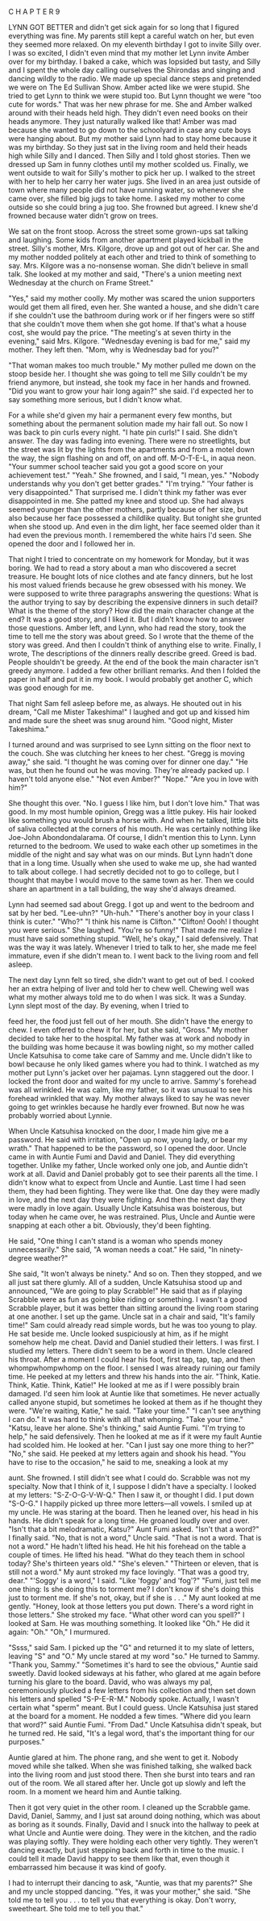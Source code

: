 C H A P T E R 9


LYNN GOT BETTER and didn't get sick again for so long that I figured everything was fine. My parents still kept a careful watch on her, but even they seemed more relaxed. On my eleventh birthday I got to invite Silly over. I was so excited, I didn't even mind that my mother let Lynn invite Amber over for my birthday. I baked a cake, which was lopsided but tasty, and Silly and I spent the whole day calling ourselves the Shirondas and singing and dancing wildly to the radio. We made up special dance steps and pretended we were on The Ed Sullivan Show. Amber acted like we were stupid. She tried to get Lynn to think we were stupid too. But Lynn thought we were "too cute for words." That was her new phrase for me. She and Amber walked around with their heads held high. They didn't even need books on their heads anymore. They just naturally walked like that! Amber was mad because she wanted to go down to the schoolyard in case any cute boys were hanging about. But my mother said Lynn had to stay home because it was my birthday.
So they just sat in the living room and held their heads high while Silly and I danced. Then Silly and I told ghost stories. Then we dressed up Sam in funny clothes until my mother scolded us. Finally, we went outside to wait for Silly's mother to pick her up. I walked to the street with her to help her carry her water jugs. She lived in an area just outside of town where many people did not have running water, so whenever she came over, she filled big jugs to take home. I asked my mother to come outside so she could bring a jug too. She frowned but agreed. I knew she'd frowned because water didn't grow on trees.

We sat on the front stoop. Across the street some grown-ups sat talking and laughing. Some kids from another apartment played kickball in the street.
Silly's mother, Mrs. Kilgore, drove up and got out of her car. She and my mother nodded politely at each other and tried to think of something to say. Mrs. Kilgore was a no-nonsense woman. She didn't believe in small talk. She looked at my mother and said, "There's a union meeting next Wednesday at the church on Frame Street."

"Yes," said my mother coolly. My mother was scared the union supporters would get them all fired, even her. She wanted a house, and she didn't care if she couldn't use the bathroom during work or if her fingers were so stiff that she couldn't move them when she got home. If that's what a house cost, she would pay the price.
"The meeting's at seven thirty in the evening," said Mrs. Kilgore. "Wednesday evening is bad for me," said my mother.
They left then. "Mom, why is Wednesday bad for you?"

"That woman makes too much trouble." My mother pulled me down on the stoop beside her. I thought she was going to tell me Silly couldn't be my friend anymore, but instead, she took my face in her hands and frowned. "Did you want to grow your hair long again?" she said. I'd expected her to say something more serious, but I didn't know what.

For a while she'd given my hair a permanent every few months, but something about the permanent solution made my hair fall out. So now I was back to pin curls every night. "I hate pin curls!" I said. She didn't answer. The day was fading into evening. There were no streetlights, but the street was lit by the lights from the apartments and from a motel down the way, the sign flashing on and off, on and off. M-O-T-E-L, in aqua neon.
"Your summer school teacher said you got a good score on your achievement test."
"Yeah." She frowned, and I said, "I mean, yes."
"Nobody understands why you don't get better grades." "I'm trying."
'Your father is very disappointed." That surprised me. I didn't think my father was ever disappointed in me. She patted my knee and stood up. She had always seemed younger than the other mothers, partly because of her size, but also because her face possessed a childlike quality. But tonight she grunted when she stood up. And even in the dim light, her face seemed older than it had even the previous month. I remembered the white hairs I'd seen. She opened the door and I followed her in.

That night I tried to concentrate on my homework for Monday, but it was boring. We had to read a story about a man who discovered a secret treasure. He bought lots of nice clothes and ate fancy dinners, but he lost his most valued friends because he grew obsessed with his money. We were supposed to write three paragraphs answering the questions: What is the author trying to say by describing the expensive dinners in such detail? What is the theme of the story? How did the main character change at the end? It was a good story, and I liked it. But I didn't know how to answer those questions.
Amber left, and Lynn, who had read the story, took the time to tell me the story was about greed. So I wrote that the theme of the story was greed. And then I couldn't think of anything else to write. Finally, I wrote, The descriptions of the dinners really describe greed. Greed is bad. People shouldn't be greedy. At the end of the book the main character isn't greedy anymore. I added a few other brilliant remarks. And then I folded the paper in half and put it in my book. I would probably get another C, which was good enough for me.

That night Sam fell asleep before me, as always. He shouted out in his dream, "Call me Mister Takeshima!" I laughed and got up and kissed him and made sure the sheet was snug around him.
"Good night, Mister Takeshima."

I turned around and was surprised to see Lynn sitting on the floor next to the couch. She was clutching her knees to her chest.
"Gregg is moving away," she said.
"I thought he was coming over for dinner one day."
"He was, but then he found out he was moving. They're already packed up. I haven't told anyone else."
"Not even Amber?" "Nope."
"Are you in love with him?"

She thought this over. "No. I guess I like him, but I don't love him."
That was good. In my most humble opinion, Gregg was a little pukey. His hair looked like something you would brush a horse with. And when he talked, little bits of saliva collected at the corners of his mouth. He was certainly nothing like Joe-John Abondondalarama. Of course, I didn't mention this to Lynn.
Lynn returned to the bedroom. We used to wake each other up sometimes in the middle of the night and say what was on our minds. But Lynn hadn't done that in a long time. Usually when she used to wake me up, she had wanted to talk about college. I had secretly decided not to go to college, but I thought that maybe I would move to the same town as her. Then we could share an apartment in a tall building, the way she'd always dreamed.

Lynn had seemed sad about Gregg.
I got up and went to the bedroom and sat by her bed. "Lee-uhn?" "Uh-huh."
"There's another boy in your class I think is cuter." "Who?" "I think his name is Clifton."
"Clifton! Oooh! I thought you were serious." She laughed. "You're so funny!"
That made me realize I must have said something stupid. "Well, he's okay," I said defensively. That was the way it was lately. Whenever I tried to talk to her, she made me feel immature, even if she didn't mean to. I went back to the living room and fell asleep.


The next day Lynn felt so tired, she didn't want to get out of bed. I cooked her an extra helping of liver and told her to chew well.
Chewing well was what my mother always told me to do when I was sick. It was a Sunday. Lynn slept most of the day. By evening, when I tried to

feed her, the food just fell out of her mouth. She didn't have the energy to chew. I even offered to chew it for her, but she said, "Gross."
My mother decided to take her to the hospital. My father was at work and nobody in the building was home because it was bowling night, so my mother called Uncle Katsuhisa to come take care of Sammy and me. Uncle didn't like to bowl because he only liked games where you had to think. I watched as my mother put Lynn's jacket over her pajamas. Lynn staggered out the door.
I locked the front door and waited for my uncle to arrive. Sammy's forehead was all wrinkled. He was calm, like my father, so it was unusual to see his forehead wrinkled that way. My mother always liked to say he was never going to get wrinkles because he hardly ever frowned. But now he was probably worried about Lynnie.

When Uncle Katsuhisa knocked on the door, I made him give me a password. He said with irritation, "Open up now, young lady, or bear my wrath." That happened to be the password, so I opened the door.
Uncle came in with Auntie Fumi and David and Daniel. They did everything together. Unlike my father, Uncle worked only one job, and Auntie didn't work at all. David and Daniel probably got to see their parents all the time.
I didn't know what to expect from Uncle and Auntie. Last time I had seen them, they had been fighting. They were like that. One day they were madly in love, and the next day they were fighting. And then the next day they were madly in love again.
Usually Uncle Katsuhisa was boisterous, but today when he came over, he was restrained. Plus, Uncle and Auntie were snapping at each other a bit. Obviously, they'd been fighting.

He said, "One thing I can't stand is a woman who spends money unnecessarily."
She said, "A woman needs a coat." He said, "In ninety-degree weather?"

She said, "It won't always be ninety."
And so on. Then they stopped, and we all just sat there glumly.
All of a sudden, Uncle Katsuhisa stood up and announced, "We are going to play Scrabble!" He said that as if playing Scrabble were as fun as going bike riding or something.
I wasn't a good Scrabble player, but it was better than sitting around the living room staring at one another. I set up the game. Uncle sat in a chair and said, "It's family time!" Sam could already read simple words, but he was too young to play. He sat beside me. Uncle looked suspiciously at him, as if he might somehow help me cheat. David and Daniel studied their letters. I was first. I studied my letters. There didn't seem to be a word in them. Uncle cleared his throat. After a moment I could hear his foot, first tap, tap, tap, and then whompwhompwhomp on the floor. I sensed I was already ruining our family time. He peeked at my letters and threw his hands into the air.
"Think, Katie. Think, Katie. Think, Katie!" He looked at me as if I were possibly brain damaged. I'd seen him look at Auntie like that sometimes. He never actually called anyone stupid, but sometimes he looked at them as if he thought they were. "We're waiting, Katie," he said. "Take your time."
"I can't see anything I can do." It was hard to think with all that whomping.
"Take your time."
"Katsu, leave her alone. She's thinking," said Auntie Fumi.
"I'm trying to help," he said defensively. Then he looked at me as if it were my fault Auntie had scolded him. He looked at her. "Can I just say one more thing to her?"
"No," she said.
He peeked at my letters again and shook his head.
"You have to rise to the occasion," he said to me, sneaking a look at my

aunt. She frowned.
I still didn't see what I could do. Scrabble was not my specialty. Now that I think of it, I suppose I didn't have a specialty. I looked at my letters: "S-Z-O-G-V-W-Q." Then I saw it, or thought I did. I put down "S-O-G." I happily picked up three more letters—all vowels.
I smiled up at my uncle. He was staring at the board. Then he leaned over, his head in his hands. He didn't speak for a long time. He groaned loudly over and over.
"Isn't that a bit melodramatic, Katsu?" Aunt Fumi asked. "Isn't that a word?" I finally said.
"No, that is not a word," Uncle said. "That is not a word. That is not a word." He hadn't lifted his head. He hit his forehead on the table a couple of times. He lifted his head. "What do they teach them in school today? She's thirteen years old."
"She's eleven."
"Thirteen or eleven, that is still not a word."
My aunt stroked my face lovingly. "That was a good try, dear." "'Soggy' is a word," I said. "Like 'foggy' and 'fog'?"
"Fumi, just tell me one thing: Is she doing this to torment me? I don't know if she's doing this just to torment me. If she's not, okay, but if she is
. . ."
My aunt looked at me gently. "Honey, look at those letters you put down. There's a word right in those letters." She stroked my face. "What other word can you spell?"
I looked at Sam. He was mouthing something. It looked like "Oh." He did it again: "Oh."
"Oh," I murmured.

"Ssss," said Sam. I picked up the "G" and returned it to my slate of letters, leaving "S" and "O."
My uncle stared at my word "so." He turned to Sammy. "Thank you, Sammy."
"Sometimes it's hard to see the obvious," Auntie said sweetly.
David looked sideways at his father, who glared at me again before turning his glare to the board. David, who was always my pal, ceremoniously plucked a few letters from his collection and then set down his letters and spelled "S-P-E-R-M."
Nobody spoke. Actually, I wasn't certain what "sperm" meant. But I could guess.
Uncle Katsuhisa just stared at the board for a moment. He nodded a few times.
"Where did you learn that word?" said Auntie Fumi. "From Dad."
Uncle Katsuhisa didn't speak, but he turned red. He said, "It's a legal word, that's the important thing for our purposes."

Auntie glared at him. The phone rang, and she went to get it. Nobody moved while she talked. When she was finished talking, she walked back into the living room and just stood there. Then she burst into tears and ran out of the room. We all stared after her. Uncle got up slowly and left the room. In a moment we heard him and Auntie talking.

Then it got very quiet in the other room. I cleaned up the Scrabble game. David, Daniel, Sammy, and I just sat around doing nothing, which was about as boring as it sounds. Finally, David and I snuck into the hallway to peek at what Uncle and Auntie were doing. They were in the kitchen, and the radio was playing softly. They were holding each other very tightly. They weren't dancing exactly, but just stepping back and forth in time to the music. I could tell it made David happy to see them like that, even though it embarrassed him because it was kind of goofy.

I had to interrupt their dancing to ask, "Auntie, was that my parents?"
She and my uncle stopped dancing. "Yes, it was your mother," she said. "She told me to tell you . . . to tell you that everything is okay. Don't worry, sweetheart. She told me to tell you that."
